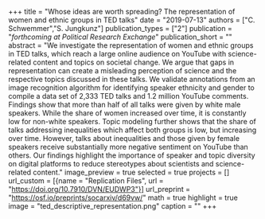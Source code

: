 +++
title = "Whose ideas are worth spreading? The representation of women and ethnic groups in TED talks"
date = "2019-07-13"
authors = ["C. Schwemmer","S. Jungkunz"]
publication_types = ["2"]
publication = "_forthcoming at Political Research Exchange_"
publication_short = ""
abstract = "We investigate the representation of women and ethnic groups in TED talks, which reach a large online audience on YouTube with science-related content and topics on societal change. We argue that gaps in representation can create a misleading perception of science and the respective topics discussed in these talks. We validate annotations from an image recognition algorithm for identifying speaker ethnicity and gender to compile a data set of 2,333 TED talks and 1.2 million YouTube comments. Findings show that more than half of all talks were given by white male speakers. While the share of women increased over time, it is constantly low for non-white speakers. Topic modeling further shows that the share of talks addressing inequalities which affect both groups is low, but increasing over time. However, talks about inequalities and those given by female speakers receive substantially more negative sentiment on YouTube than others. Our findings highlight the importance of speaker and topic diversity on digital platforms to reduce stereotypes about scientists and science-related content."
image_preview = true
selected = true
projects = []
url_custom = [{name = "Replication Files", url = "https://doi.org/10.7910/DVN/EUDWP3"}]
url_preprint = "https://osf.io/preprints/socarxiv/d69vw/"
math = true
highlight = true
image = "ted_descriptive_representation.png"
caption = ""
+++

